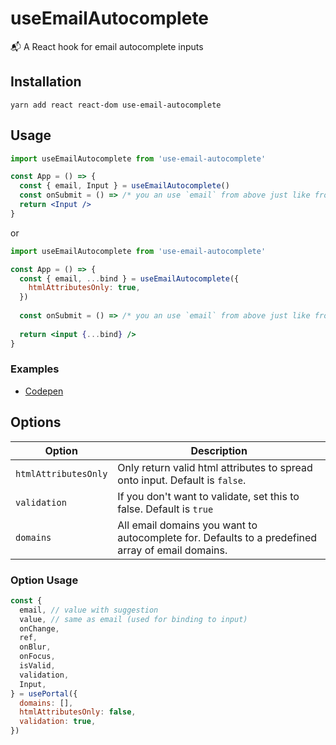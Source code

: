 # useEmailAutocomplete
📬 A React hook for email autocomplete inputs

Installation
------------

```shell
yarn add react react-dom use-email-autocomplete
```

Usage
-----

```jsx
import useEmailAutocomplete from 'use-email-autocomplete'

const App = () => {
  const { email, Input } = useEmailAutocomplete()
  const onSubmit = () => /* you an use `email` from above just like from `state` */
  return <Input />
}
```
or
```jsx
import useEmailAutocomplete from 'use-email-autocomplete'

const App = () => {
  const { email, ...bind } = useEmailAutocomplete({
    htmlAttributesOnly: true,
  })
  
  const onSubmit = () => /* you an use `email` from above just like from `state` */
  
  return <input {...bind} />
}
```

### Examples
- [Codepen](https://codepen.io/alex-cory/pen/daLjKj?editors=0010)

Options
-----
| Option                | Description                                                                              |
| --------------------- | ---------------------------------------------------------------------------------------- |
| `htmlAttributesOnly` | Only return valid html attributes to spread onto input. Default is `false`. |
| `validation`   | If you don't want to validate, set this to false. Default is `true`    |
| `domains` | All email domains you want to autocomplete for. Defaults to a predefined array of email domains. |

### Option Usage
```js
const {
  email, // value with suggestion
  value, // same as email (used for binding to input)
  onChange,
  ref,
  onBlur,
  onFocus,
  isValid,
  validation, 
  Input,
} = usePortal({
  domains: [],
  htmlAttributesOnly: false,
  validation: true,
})
```
